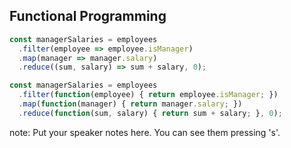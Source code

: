 ##  Functional Programming

```javascript
const managerSalaries = employees
  .filter(employee => employee.isManager)
  .map(manager => manager.salary)
  .reduce((sum, salary) => sum + salary, 0);
```

```javascript
const managerSalaries = employees
  .filter(function(employee) { return employee.isManager; })
  .map(function(manager) { return manager.salary; })
  .reduce(function(sum, salary) { return sum + salary; }, 0);
```
<!-- .element: class="fragment" -->

note:
    Put your speaker notes here.
    You can see them pressing 's'.

